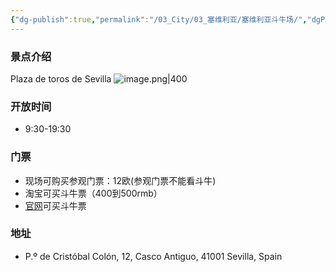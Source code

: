 ```yaml
---
{"dg-publish":true,"permalink":"/03_City/03_塞维利亚/塞维利亚斗牛场/","dgPassFrontmatter":true}
---
```


### 景点介绍
Plaza de toros de Sevilla
![image.png|400](https://obsidan-1314364309.cos.ap-beijing.myqcloud.com/obsidan/20250306233145419.png)


### 开放时间
+ 9:30-19:30
### 门票
+ 现场可购买参观门票：12欧(参观门票不能看斗牛)
+ 淘宝可买斗牛票（400到500rmb）
+ [官网](https://bacantix.com/webforms/grupoprogramacion.aspx?grupo=eventostaurinos)可买斗牛票

### 地址
+ P.º de Cristóbal Colón, 12, Casco Antiguo, 41001 Sevilla, Spain